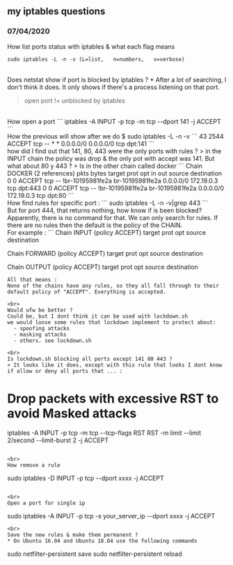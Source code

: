 

## my iptables questions  

### 07/04/2020

How list ports status with iptables & what each flag means 
```
sudo iptables -L -n -v (L=list,   n=numbers,   v=verbose)
```
<br>
Does netstat show if port is blocked by iptables ?
* After a lot of searching, I don't think it does. It only shows if there's a process listening on that port.


> open port != unblocked by iptables

<br>
How open a port
```
iptables -A INPUT -p tcp -m tcp --dport 141 -j ACCEPT
```

<br>
How the previous will show after we do $ sudo iptables -L -n -v
```
43  2544 ACCEPT     tcp  --  *      *       0.0.0.0/0            0.0.0.0/0            tcp dpt:141
```

<br>
how did I find out that 141, 80, 443 were the only ports with rules ?
> in the INPUT chain the policy was drop & the only pot with accept was 141.
But what about 80 y 443 ?
> Is in the other chain called docker
```
Chain DOCKER (2 references)
 pkts bytes target     prot opt in     out     source               destination         
    0     0 ACCEPT     tcp  --  !br-10195981fe2a br-10195981fe2a  0.0.0.0/0            172.19.0.3           tcp dpt:443
    0     0 ACCEPT     tcp  --  !br-10195981fe2a br-10195981fe2a  0.0.0.0/0            172.19.0.3           tcp dpt:80
```

<br>
How find rules for specific port :
```
sudo iptables -L -n -v|grep 443
```

<br>
But for port 444, that returns nothing, how know if is been blocked?
Apparently, there is no command for that. We can only search for rules. If there are no rules then the default is the policy of the CHAIN. 
<br>
For example :
```
Chain INPUT (policy ACCEPT)
target     prot opt source               destination

Chain FORWARD (policy ACCEPT)
target     prot opt source               destination

Chain OUTPUT (policy ACCEPT)
target     prot opt source               destination 
```
All that means : 
None of the chains have any rules, so they all fall through to their default policy of "ACCEPT". Everything is accepted.

<br>
Would ufw be better ?
Could be, but I dont think it can be used with lockdown.sh
we would loose some rules that lockdown implement to protect about:
  - spoofing attacks
  - masking attacks
  - others. see lockdown.sh

<br>
Is lockdown.sh blocking all ports except 141 80 443 ?
> It looks like it does, except with this rule that looks I dont know if allow or deny all ports that ... :
```
# Drop packets with excessive RST to avoid Masked attacks
iptables -A INPUT -p tcp -m tcp --tcp-flags RST RST -m limit --limit 2/second --limit-burst 2 -j ACCEPT
```

<br>
How remove a rule
```
sudo iptables -D INPUT -p tcp --dport xxxx -j ACCEPT
```

<br>
Open a port for single ip
```
sudo iptables -A INPUT -p tcp -s your_server_ip --dport xxxx -j ACCEPT
```
<br>
Save the new rules & make them permanent ?
* On Ubuntu 16.04 and Ubuntu 18.04 use the following commands
```
sudo netfilter-persistent save
sudo netfilter-persistent reload
```

